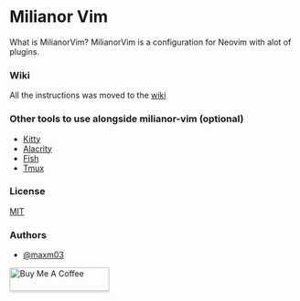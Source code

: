 # Milianor Vim

What is MilianorVim? MilianorVim is a configuration for Neovim with alot of plugins.

### Wiki

All the instructions was moved to the [wiki](https://github.com/maxmx03/milianor-vim/wiki)

### Other tools to use alongside milianor-vim (optional)

- [Kitty](https://sw.kovidgoyal.net/kitty/)
- [Alacrity](https://github.com/alacritty/alacritty)
- [Fish](https://fishshell.com/)
- [Tmux](https://github.com/tmux/tmux)

### License

[MIT](https://choosealicense.com/licenses/mit/)

### Authors

- [@maxm03](https://github.com/maxmx03)

<a href="https://www.buymeacoffee.com/milianor" target="_blank"><img src="https://www.buymeacoffee.com/assets/img/custom_images/orange_img.png" alt="Buy Me A Coffee" style="height: 41px !important;width: 174px !important;box-shadow: 0px 3px 2px 0px rgba(190, 190, 190, 0.5) !important;-webkit-box-shadow: 0px 3px 2px 0px rgba(190, 190, 190, 0.5) !important;" ></a>
